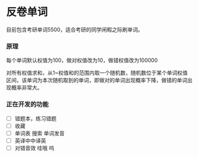 # 反卷单词

目前包含考研单词5500，适合考研的同学闲暇之际刷单词。



### 原理

每个单词默认权值为100，做对权值改为10，做错权值改为100000

对所有权值求和，从1~权值和的范围内取一个随机数，随机数位于某个单词权值区间，该单词为本次随机取到的单词，即做对的单词出现概率下降，做错的单词出现概率非常大。



### 正在开发的功能

- [ ] 错题本，练习错题
- [ ] 收藏
- [ ] 单词表 搜索 单词发音
- [ ] 英译中中译英
- [ ] 对错音效 哇哦 呜